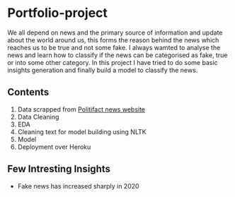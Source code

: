 # Portfolio-project

  We all depend on news and the primary source of information and update about the world around us, this forms the reason behind the news which reaches us to be true and not some
  fake. I always wamted to analyse the news and learn how to classify if the news can be categorised as fake, true or into some other category. In this project I have tried to do   some basic insights generation and finally build a model to classify the news.
  

## Contents

  1. Data scrapped from [Politifact news website](https://www.politifact.com/)
  2. Data Cleaning
  3. EDA
  4. Cleaning text for model building using NLTK
  5. Model
  6. Deployment over Heroku
  
## Few Intresting Insights

  - Fake news has increased sharply in 2020
  <p align="center">
  <a href="https://github.com/Abhineetk/Portfolio-Project>
    <img alt="FakeNews" title="FakeNews" src="https://github.com/Abhineetk/Portfolio-Project/blob/master/images/fake_news_over_year.PNG" width="600" height="300">
  </a>
  </p>
